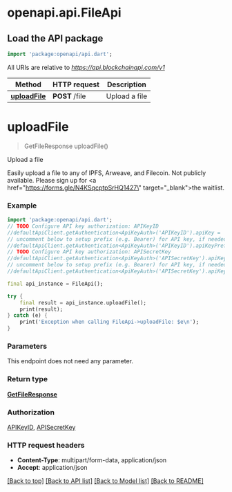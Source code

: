 # openapi.api.FileApi

## Load the API package
```dart
import 'package:openapi/api.dart';
```

All URIs are relative to *https://api.blockchainapi.com/v1*

Method | HTTP request | Description
------------- | ------------- | -------------
[**uploadFile**](FileApi.md#uploadfile) | **POST** /file | Upload a file


# **uploadFile**
> GetFileResponse uploadFile()

Upload a file

Easily upload a file to any of IPFS, Arweave, and Filecoin. Not publicly available. Please sign up for <a href=\"https://forms.gle/N4KSqcptpSrHQ1427\" target=\"_blank\">the waitlist</a>.

### Example
```dart
import 'package:openapi/api.dart';
// TODO Configure API key authorization: APIKeyID
//defaultApiClient.getAuthentication<ApiKeyAuth>('APIKeyID').apiKey = 'YOUR_API_KEY';
// uncomment below to setup prefix (e.g. Bearer) for API key, if needed
//defaultApiClient.getAuthentication<ApiKeyAuth>('APIKeyID').apiKeyPrefix = 'Bearer';
// TODO Configure API key authorization: APISecretKey
//defaultApiClient.getAuthentication<ApiKeyAuth>('APISecretKey').apiKey = 'YOUR_API_KEY';
// uncomment below to setup prefix (e.g. Bearer) for API key, if needed
//defaultApiClient.getAuthentication<ApiKeyAuth>('APISecretKey').apiKeyPrefix = 'Bearer';

final api_instance = FileApi();

try {
    final result = api_instance.uploadFile();
    print(result);
} catch (e) {
    print('Exception when calling FileApi->uploadFile: $e\n');
}
```

### Parameters
This endpoint does not need any parameter.

### Return type

[**GetFileResponse**](GetFileResponse.md)

### Authorization

[APIKeyID](../README.md#APIKeyID), [APISecretKey](../README.md#APISecretKey)

### HTTP request headers

 - **Content-Type**: multipart/form-data, application/json
 - **Accept**: application/json

[[Back to top]](#) [[Back to API list]](../README.md#documentation-for-api-endpoints) [[Back to Model list]](../README.md#documentation-for-models) [[Back to README]](../README.md)

